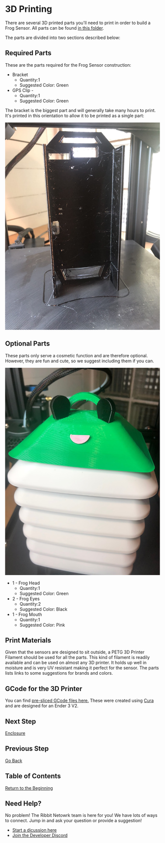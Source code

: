 # 3D Printing

There are several 3D printed parts you'll need to print in order to build a Frog Sensor. All parts can be found [in this folder](https://github.com/Ribbit-Network/ribbit-network-frog-sensor/tree/main/hardware/mechanical).

The parts are divided into two sections described below:

## Required Parts
These are the parts required for the Frog Sensor construction:
* Bracket
  * Quantity:1
  * Suggested Color: Green
* GPS Clip - 
  * Quantity:1
  * Suggested Color: Green

The bracket is the biggest part and will generally take many hours to print. It's printed in this orientation to allow it to be printed as a single part:

![Bracket](images/bracket_on_printer.jpeg)

## Optional Parts
These parts only serve a cosmetic function and are therefore optional. However, they are fun and cute, so we suggest including them if you can.

![Frog Head](images/finished_frog_head.jpeg)

* 1 - Frog Head
  * Quantity:1
  * Suggested Color: Green
* 2 - Frog Eyes
  * Quantity:2
  * Suggested Color: Black
* 1 - Frog Mouth
  * Quantity:1
  * Suggested Color: Pink

## Print Materials
Given that the sensors are designed to sit outside, a PETG 3D Printer Filament should be used for all the parts. This kind of filament is readily available and can be used on almost any 3D printer. It holds up well in moisture and is very UV resistant making it perfect for the sensor. The parts lists links to some suggestions for brands and colors.

## GCode for the 3D Printer
You can find [pre-sliced GCode files here.](https://github.com/Ribbit-Network/ribbit-network-frog-sensor/tree/main/hardware/mechanical/gcode) These were created using [Cura](https://ultimaker.com/software/ultimaker-cura) and are designed for an Ender 3 V2.

## Next Step
[Enclosure](3-enclosure.md)

## Previous Step
[Go Back](1-parts.md)

## Table of Contents
[Return to the Beginning](0-start-here.md)

## Need Help?
No problem! The Ribbit Netowrk team is here for you! We have lots of ways to connect. Jump in and ask your question or provide a suggestion!
* [Start a dicussion here](https://github.com/Ribbit-Network/ribbit-network-frog-sensor/discussions/new)
* [Join the Developer Discord](https://discord.gg/vq8PkDb2TC)